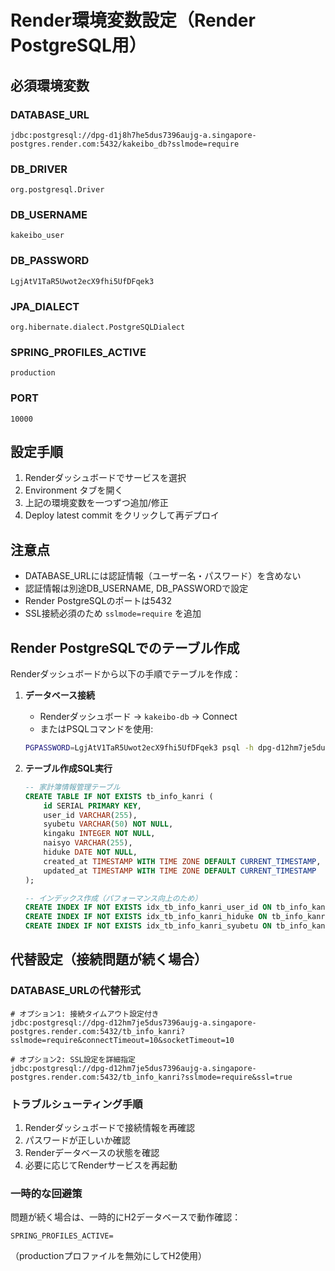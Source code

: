 # Render環境変数設定（Render PostgreSQL用）

## 必須環境変数

### DATABASE_URL
```
jdbc:postgresql://dpg-d1j8h7he5dus7396aujg-a.singapore-postgres.render.com:5432/kakeibo_db?sslmode=require
```

### DB_DRIVER
```
org.postgresql.Driver
```

### DB_USERNAME
```
kakeibo_user
```

### DB_PASSWORD
```
LgjAtV1TaR5Uwot2ecX9fhi5UfDFqek3
```

### JPA_DIALECT
```
org.hibernate.dialect.PostgreSQLDialect
```

### SPRING_PROFILES_ACTIVE
```
production
```

### PORT
```
10000
```

## 設定手順

1. Renderダッシュボードでサービスを選択
2. Environment タブを開く
3. 上記の環境変数を一つずつ追加/修正
4. Deploy latest commit をクリックして再デプロイ

## 注意点

- DATABASE_URLには認証情報（ユーザー名・パスワード）を含めない
- 認証情報は別途DB_USERNAME, DB_PASSWORDで設定
- Render PostgreSQLのポートは5432
- SSL接続必須のため `sslmode=require` を追加

## Render PostgreSQLでのテーブル作成

Renderダッシュボードから以下の手順でテーブルを作成：

1. **データベース接続**
   - Renderダッシュボード → `kakeibo-db` → Connect
   - またはPSQLコマンドを使用:
   ```bash
   PGPASSWORD=LgjAtV1TaR5Uwot2ecX9fhi5UfDFqek3 psql -h dpg-d12hm7je5dus7396aujg-a.singapore-postgres.render.com -U kakeibo_user tb_info_kanri
   ```

2. **テーブル作成SQL実行**
   ```sql
   -- 家計簿情報管理テーブル
   CREATE TABLE IF NOT EXISTS tb_info_kanri (
       id SERIAL PRIMARY KEY,
       user_id VARCHAR(255),
       syubetu VARCHAR(50) NOT NULL,
       kingaku INTEGER NOT NULL,
       naisyo VARCHAR(255),
       hiduke DATE NOT NULL,
       created_at TIMESTAMP WITH TIME ZONE DEFAULT CURRENT_TIMESTAMP,
       updated_at TIMESTAMP WITH TIME ZONE DEFAULT CURRENT_TIMESTAMP
   );

   -- インデックス作成（パフォーマンス向上のため）
   CREATE INDEX IF NOT EXISTS idx_tb_info_kanri_user_id ON tb_info_kanri(user_id);
   CREATE INDEX IF NOT EXISTS idx_tb_info_kanri_hiduke ON tb_info_kanri(hiduke);
   CREATE INDEX IF NOT EXISTS idx_tb_info_kanri_syubetu ON tb_info_kanri(syubetu);
   ```

## 代替設定（接続問題が続く場合）

### DATABASE_URLの代替形式
```
# オプション1: 接続タイムアウト設定付き
jdbc:postgresql://dpg-d12hm7je5dus7396aujg-a.singapore-postgres.render.com:5432/tb_info_kanri?sslmode=require&connectTimeout=10&socketTimeout=10

# オプション2: SSL設定を詳細指定
jdbc:postgresql://dpg-d12hm7je5dus7396aujg-a.singapore-postgres.render.com:5432/tb_info_kanri?sslmode=require&ssl=true
```

### トラブルシューティング手順
1. Renderダッシュボードで接続情報を再確認
2. パスワードが正しいか確認
3. Renderデータベースの状態を確認
4. 必要に応じてRenderサービスを再起動

### 一時的な回避策
問題が続く場合は、一時的にH2データベースで動作確認：
```
SPRING_PROFILES_ACTIVE=
```
（productionプロファイルを無効にしてH2使用）
